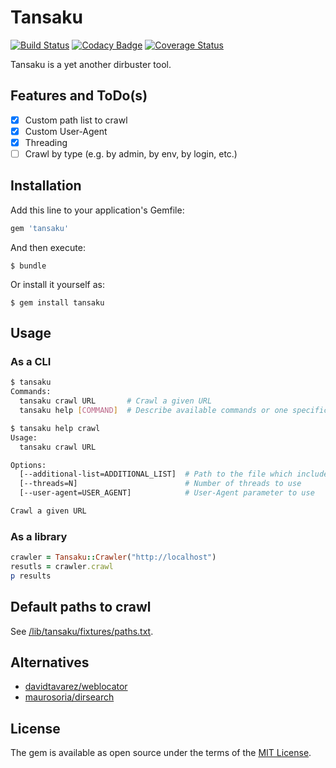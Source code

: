 # Tansaku

[![Build Status](https://travis-ci.org/ninoseki/tansaku.svg?branch=master)](https://travis-ci.org/ninoseki/tansaku)
[![Codacy Badge](https://api.codacy.com/project/badge/Grade/b8c176423480493182a6d52e56f6fd35)](https://www.codacy.com/app/ninoseki/tansaku)
[![Coverage Status](https://coveralls.io/repos/github/ninoseki/tansaku/badge.svg?branch=master)](https://coveralls.io/github/ninoseki/tansaku?branch=master)

Tansaku is a yet another dirbuster tool.

## Features and ToDo(s)

- [x] Custom path list to crawl
- [x] Custom User-Agent
- [x] Threading
- [ ] Crawl by type (e.g. by admin, by env, by login, etc.)

## Installation

Add this line to your application's Gemfile:

```ruby
gem 'tansaku'
```

And then execute:

    $ bundle

Or install it yourself as:

    $ gem install tansaku

## Usage

### As a CLI

```sh
$ tansaku
Commands:
  tansaku crawl URL       # Crawl a given URL
  tansaku help [COMMAND]  # Describe available commands or one specific command

$ tansaku help crawl
Usage:
  tansaku crawl URL

Options:
  [--additional-list=ADDITIONAL_LIST]  # Path to the file which includes additonal paths to crawl
  [--threads=N]                        # Number of threads to use
  [--user-agent=USER_AGENT]            # User-Agent parameter to use

Crawl a given URL
```

### As a library

```ruby
crawler = Tansaku::Crawler("http://localhost")
resutls = crawler.crawl
p results
```

## Default paths to crawl

See [/lib/tansaku/fixtures/paths.txt](https://github.com/ninoseki/tansaku/blob/master/lib/tansaku/fixtures/paths.txt).

## Alternatives

- [davidtavarez/weblocator](https://github.com/davidtavarez/weblocator)
- [maurosoria/dirsearch](https://github.com/maurosoria/dirsearch)

## License

The gem is available as open source under the terms of the [MIT License](https://opensource.org/licenses/MIT).

